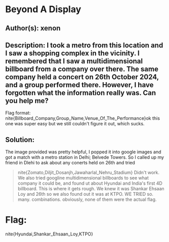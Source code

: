 # Beyond A Display

## Author(s): xenon

## Description: I took a metro from this location and I saw a shopping complex in the vicinity. I remembered that I saw a multidimensional billboard from a company over there. The same company held a concert on 26th October 2024, and a group performed there. However, I have forgotten what the information really was. Can you help me?

Flag format: nite{Billboard_Company,Group_Name,Venue_Of_The_Performance}ok this one was super easy but we still couldn't figure it out, which sucks. 
## Solution:
The image provided was pretty helpful, I popped it into google images and got a match with a metro station in Delhi; Belvede Towers.
So I called up my friend in Dlehi to ask about any conerts held on 26th and tried 
> nite{Zomato,Diljit_Dosanjh,Jawaharlal_Nehru_Stadium}
Didn't work.
We also tried googline multidimensional billboards to see what company it could be, and found ut about Hyundai and India's first 4D billboard.
This is where it gets rough.
We knew it was Shankar Ehsaan Loy and 26th so we also found out it was at KTPO.
WE TRIED
so. many. combinations.
obviously, none of them were the actual flag.
# Flag:
nite{Hyundai,Shankar_Ehsaan_Loy,KTPO}
